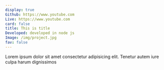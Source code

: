 ```yaml
---
display: true
Github: https://www.youtube.com
Live: https://www.youtube.com
card: false
title: This is title
Developed: developed in node js
Image: /img/project.jpg
fav: false
---
```

Lorem ipsum dolor sit amet consectetur adipisicing elit. Tenetur autem iure culpa harum dignissimos